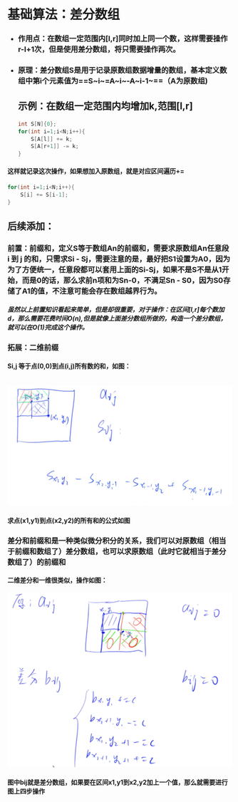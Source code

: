 # 基础算法：差分数组

- ### 作用点：在数组一定范围内[l,r]同时加上同一个数，这样需要操作r-l+1次，但是使用差分数组，将只需要操作两次。

- ### 原理：差分数组S是用于记录原数组数据增量的数组，基本定义数组中第i个元素值为==S~i~=A~i~-A~i-1~==（A为原数组)

  ## 示例：在数组一定范围内均增加k,范围[l,r]

	``````c++
	int S[N]{0};
	for(int i=1;i<N;i++){
		S[A[l]] += k;
	    S[A[r+1]] -= k;
	}
	``````
#### 	这样就记录这次操作，如果想加入原数组，就是对应区间遍历+=

``````cpp
for(int i=1;i<N;i++){
	S[i] += S[i-1];
}
``````







## 后续添加：

### 前置：前缀和，定义S等于数组An的前缀和，需要求原数组An任意段 i 到 j  的和，只需求Si - Sj，需要注意的是，最好把S1设置为A0，因为为了方便统一，任意段都可以套用上面的Si-Sj，如果不是S不是从1开始，而是0的话，那么求前n项和为Sn-0，不满足Sn - S0，因为S0存储了A1的值，不注意可能会存在数组越界行为。

##### 虽然以上前置知识看起来简单，但是却很重要，对于操作：在区间[l,r]每个数加d，那么需要花费时间O(n),但是就像上面差分数组所做的，构造一个差分数组，就可以在O(1)完成这个操作。

### 拓展：二维前缀

#### 	Si,j 等于点(0,0)到点(i,j)所有数的和，如图：

​	![photo](.\photos\photos1.png)

#### 求点(x1,y1)到点(x2,y2)的所有和的公式如图

### 差分和前缀和是一种类似微分积分的关系，我们可以对原数组（相当于前缀和数组了）差分数组，也可以求原数组（此时它就相当于差分数组了）的前缀和

#### 二维差分和一维很类似，操作如图：

![photos](.\photos\photos2.png)

#### 图中bij就是差分数组，如果要在区间x1,y1到x2,y2加上一个值，那么就需要进行图上四步操作
